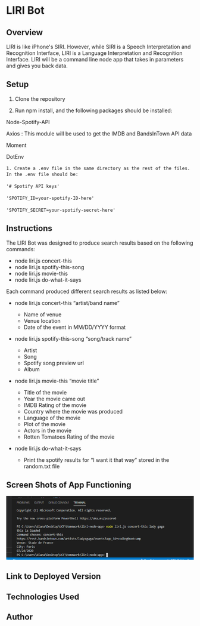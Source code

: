 # LIRI Bot

## Overview
LIRI is like iPhone's SIRI. However, while SIRI is a Speech Interpretation and Recognition Interface, LIRI is a Language Interpretation and Recognition Interface. LIRI will be a command line node app that takes in parameters and gives you back data.

## Setup

1. Clone the repository

2. Run npm install, and the following packages should be installed:

Node-Spotify-API

Axios : This module will be used to get the IMDB and BandsInTown API data

Moment

DotEnv

    1. Create a .env file in the same directory as the rest of the files. In the .env file should be:

    '# Spotify API keys'

    'SPOTIFY_ID=your-spotify-ID-here'

    'SPOTIFY_SECRET=your-spotify-secret-here'

## Instructions

The LIRI Bot was designed to produce search results based on the following commands:

* node liri.js concert-this
* node liri.js spotify-this-song
* node liri.js movie-this
* node liri.js do-what-it-says

Each command produced different search results as listed below:

* node liri.js concert-this “artist/band name”
    * Name of venue
    * Venue location
    * Date of the event in MM/DD/YYYY format

* node liri.js spotify-this-song “song/track name”
    * Artist
    * Song
    * Spotify song preview url
    * Album

* node liri.js movie-this “movie title”
    * Title of the movie
    * Year the movie came out
    * IMDB Rating of the movie
    * Country where the movie was produced
    * Language of the movie
    * Plot of the movie
    * Actors in the movie
    * Rotten Tomatoes Rating of the movie

* node liri.js do-what-it-says
    * Print the spotify results for “I want it that way” stored in the random.txt file

## Screen Shots of App Functioning

![concert-this](/images/concert.PNG)


## Link to Deployed Version

## Technologies Used

## Author




